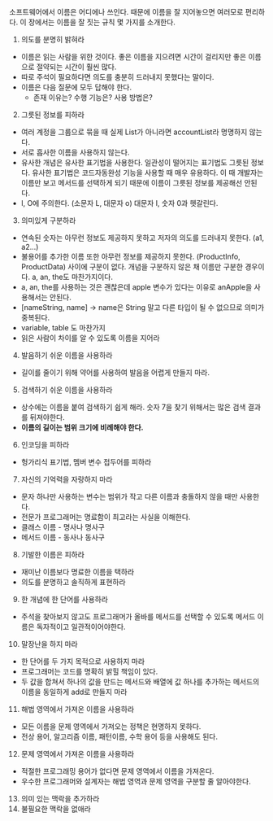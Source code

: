 소프트웨어에서 이름은 어디에나 쓰인다. 때문에 이름을 잘 지어놓으면 여러모로 편리하다.
이 장에서는 이름을 잘 짓는 규칙 몇 가지를 소개한다.

1. 의도를 분명히 밝혀라
  - 이름은 읽는 사람을 위한 것이다. 좋은 이름을 지으려면 시간이 걸리지만 좋은 이름으로 절약되는 시간이 훨씬 많다.
  - 따로 주석이 필요하다면 의도를 충분히 드러내지 못했다는 말이다.
  - 이름은 다음 질문에 모두 답해야 한다.
    - 존재 이유는? 수행 기능은? 사용 방법은?
2. 그릇된 정보를 피하라
  - 여러 계정을 그룹으로 묶을 때 실제 List가 아니라면 accountList라 명명하지 않는다.
  - 서로 흡사한 이름을 사용하지 않는다.
  - 유사한 개념은 유사한 표기법을 사용한다. 일관성이 떨어지는 표기법도 그릇된 정보다. 유사한 표기법은 코드자동완성 기능을 사용할 때 매우 유용하다. 이 때 개발자는 이름만 보고 메서드를 선택하게 되기 때문에 이름이 그릇된 정보를 제공해선 안된다.
  - l, O에 주의한다. (소문자 L, 대문자 o) 대문자 I, 숫자 0과 헷갈린다. 
3. 의미있게 구분하라
  - 연속된 숫자는 아무런 정보도 제공하지 못하고 저자의 의도를 드러내지 못한다. (a1, a2...)
  - 불용어를 추가한 이름 또한 아무런 정보를 제공하지 못한다. (ProductInfo, ProductData) 사이에 구분이 없다. 개념을 구분하지 않은 채 이름만 구분한 경우이다. a, an, the도 마찬가지이다.
  - a, an, the를 사용하는 것은 괜찮은데 apple 변수가 있다는 이유로 anApple을 사용해서는 안된다.
  - [nameString, name] -> name은 String 말고 다른 타입이 될 수 없으므로 의미가 중복된다.
  - variable, table 도 마찬가지
  - 읽은 사람이 차이를 알 수 있도록 이름을 지어라
4. 발음하기 쉬운 이름을 사용하라
  - 길이를 줄이기 위해 약어를 사용하여 발음을 어렵게 만들지 마라.
5. 검색하기 쉬운 이름을 사용하라
  - 상수에는 이름을 붙여 검색하기 쉽게 해라. 숫자 7을 찾기 위해서는 많은 검색 결과를 뒤져야한다.
  - **이름의 길이는 범위 크기에 비례해야 한다.**
6. 인코딩을 피하라
  - 헝가리식 표기법, 멤버 변수 접두어를 피하라
7. 자신의 기억력을 자랑하지 마라
  - 문자 하나만 사용하는 변수는 범위가 작고 다른 이름과 충돌하지 않을 때만 사용한다.
  - 전문가 프로그래머는 명료함이 최고라는 사실을 이해한다.
  - 클래스 이름 - 명사나 명사구
  - 메서드 이름 - 동사나 동사구
8. 기발한 이름은 피하라
  - 재미난 이름보다 명료한 이름을 택하라
  - 의도를 분명하고 솔직하게 표현하라
9. 한 개념에 한 단어를 사용하라
  - 주석을 찾아보지 않고도 프로그래머가 올바를 메서드를 선택할 수 있도록 메서드 이름은 독자적이고 일관적이어야한다.
10. 말장난을 하지 마라
  - 한 단어를 두 가지 목적으로 사용하지 마라
  - 프로그래머는 코드를 명확히 밝힐 책임이 있다.
  - 두 값을 합쳐서 하나의 값을 만드는 메서드와 배열에 값 하나를 추가하는 메서드의 이름을 동일하게 add로 만들지 마라
11. 해법 영역에서 가져온 이름을 사용하라
  - 모든 이름을 문제 영역에서 가져오는 정책은 현명하지 못하다.
  - 전상 용어, 알고리즘 이름, 패턴이름, 수학 용어 등을 사용해도 된다.
12. 문제 영역에서 가져온 이름을 사용하라
  - 적절한 프로그래밍 용어가 없다면 문제 영역에서 이름을 가져온다.
  - 우수한 프로그래머와 설계자는 해법 영역과 문제 영역을 구분할 줄 알아야한다.
13. 의미 있는 맥락을 추가하라
14. 불필요한 맥락을 없애라

